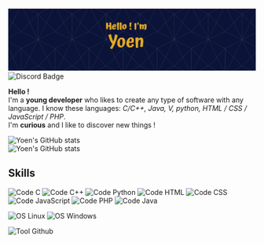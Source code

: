 ![Yoen's GitHub Banner](./assets/banner.png)
![Discord Badge](https://img.shields.io/badge/Discord-Profile-informational?style=flat&logo=discord&color=7289DA)

**Hello !**  
I'm a **young developer** who likes to create any type of software with any language. I know these languages: *C/C++, Java, V, python, HTML / CSS / JavaScript / PHP*.  
I'm **curious** and I like to discover new things !

![Yoen's GitHub stats](https://github-readme-stats.vercel.app/api?username=EnyoYoen&show_icons=true&theme=algolia)  
![Yoen's GitHub stats](https://github-readme-stats.vercel.app/api/top-langs?username=EnyoYoen&show_icons=true&theme=algolia)    
## **Skills**  
![Code C](https://img.shields.io/badge/Code-C-informational?logo=c)
![Code C++](https://img.shields.io/badge/Code-C%2B%2B-informational?logo=c%2B%2B)
![Code Python](https://img.shields.io/badge/Code-Python-informational?logo=python)
![Code HTML](https://img.shields.io/badge/Code-HTML-informational?logo=html5)
![Code CSS](https://img.shields.io/badge/Code-CSS-informational?logo=css3)
![Code JavaScript](https://img.shields.io/badge/Code-JavaScript-informational?logo=javascript)
![Code PHP](https://img.shields.io/badge/Code-PHP-informational?logo=php)
![Code Java](https://img.shields.io/badge/Code-Java-informational?logo=java)

![OS Linux](https://img.shields.io/badge/OS-Linux-informational?logo=linux)
![OS Windows](https://img.shields.io/badge/OS-Windows-informational?logo=windows)

![Tool Github](https://img.shields.io/badge/Tool-GitHub-informational?logo=github)
